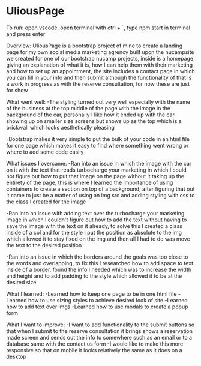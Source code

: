 # UliousPage

To run: open vscode, open terminal with ctrl + `, type npm start in terminal and press enter

Overview: UliousPage is a bootstrap project of mine to create a landing page for my own social media marketing agrency built upon the nucampsite we created for one of our bootstrap nucamp projects, inside is a homepage giving an explanation of what it is, how I can help them with their marketing and how to set up an appointment, the site includes a contact page in which you can fill in your info and then submit although the functionality of that is a work in progress as with the reserve consultation, for now these are just for show

What went well:
-The styling turned out very well especially with the name of the business at the top middle of the page with the image in the background of the car, personally I like how it ended up with the car showing up on smaller size screens but shows up as the top which is a brickwall which looks aesthetically pleasing

-Bootstrap makes it very simple to put the bulk of your code in an html file for one page which makes it easy to find where something went wrong or where to add some code easily

What issues I overcame:
-Ran into an issue in which the image with the car on it with the text that reads turbocharge your marketing in which I could not figure out how to put that image on the page without it taking up the entirety of the page, this is where I learned the importance of using containers to create a section on top of a background, after figuring that out it came to just be a matter of using an img src and adding styling with css to the class I created for the image

-Ran into an issue with adding text over the turbocharge your marketing image in which I couldn't figure out how to add the text without having to save the image with the text on it already, to solve this I created a class inside of a col and for the style I put the position as absolute to the img which allowed it to stay fixed on the img and then all I had to do was move the text to the desired position

-Ran into an issue in which the borders around the goals was too close to the words and overlapping, to fix this I researched how to add space to text inside of a border, found the info I needed which was to increase the width and height and to add padding to the style which allowed it to be at the desired size

What I learned:
-Learned how to keep one page to be in one html file
-Learned how to use sizing styles to achieve desired look of site
-Learned how to add text over imgs
-Learned how to use modals to create a popup form

What I want to improve:
-I want to add functionality to the submit buttons so that when I submit to the reserve consultation it brings shows a reservation made screen and sends out the info to somewhere such as an email or to a database same with the contact us form
-I would like to make this more responsive so that on mobile it looks relatively the same as it does on a desktop
